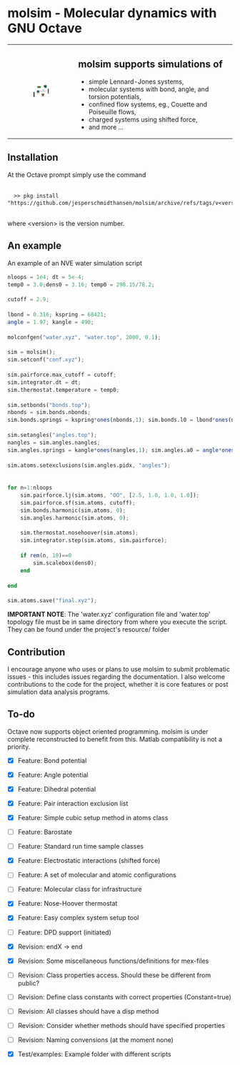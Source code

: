  <html>
 <style>
    table,
    th,
    td {
        border: 0px solid black;
    }
</style>
<body>
<h1> molsim - Molecular dynamics with GNU Octave </h1>
<p>
 <table style:"width:80%">
  <tr>
    <th style="width:30%">
    <figure>
  I     <img src="resources/logo_0.png" style="width:50%">
    </figure>
    </th>
    <td>
    <h2>
    molsim supports simulations of
    </h2>
    <ul>
    <li>simple Lennard-Jones systems,</li>
    <li>molecular systems with bond, angle, and torsion potentials,</li>
    <li>confined flow systems, eg., Couette and Poiseuille flows,</li>
    <li>charged systems using shifted force,</li>
    <li>and more ...</li>
    </ul>
  </td>
 </tr> 
</table>
</p>

<h2>Installation </h2>
<p>At the Octave prompt simply use the command </p>
<pre>
 <code>
  >> pkg install "https://github.com/jesperschmidthansen/molsim/archive/refs/tags/v&lt;version&gt;.tar.gz"
 </code> 
</pre>
<p>where &lt;version&gt; is the version number. 

<h2>An example</h2>
An example of an NVE water simulation script

```octave
nloops = 1e4; dt = 5e-4;
temp0 = 3.0;dens0 = 3.16; temp0 = 298.15/78.2; 

cutoff = 2.9;

lbond = 0.316; kspring = 68421; 
angle = 1.97; kangle = 490;

molconfgen("water.xyz", "water.top", 2000, 0.1);

sim = molsim();
sim.setconf("conf.xyz");

sim.pairforce.max_cutoff = cutoff;
sim.integrator.dt = dt;
sim.thermostat.temperature = temp0;

sim.setbonds("bonds.top");
nbonds = sim.bonds.nbonds;
sim.bonds.springs = kspring*ones(nbonds,1); sim.bonds.l0 = lbond*ones(nbonds,1); 

sim.setangles("angles.top");
nangles = sim.angles.nangles;	
sim.angles.springs = kangle*ones(nangles,1); sim.angles.a0 = angle*ones(nangles, 1);

sim.atoms.setexclusions(sim.angles.pidx, "angles");


for n=1:nloops
	sim.pairforce.lj(sim.atoms, "OO", [2.5, 1.0, 1.0, 1.0]);   
	sim.pairforce.sf(sim.atoms, cutoff);
	sim.bonds.harmonic(sim.atoms, 0);
	sim.angles.harmonic(sim.atoms, 0);

	sim.thermostat.nosehoover(sim.atoms);
	sim.integrator.step(sim.atoms, sim.pairforce);
	
	if rem(n, 10)==0
		sim.scalebox(dens0);
	end

end

sim.atoms.save("final.xyz");

```
<p> <b>IMPORTANT NOTE</b>: The 'water.xyz' configuration file and 'water.top' topology file must be in
same directory from where you execute the script. They can be found under the project's resource/ folder </p>

<h2>Contribution</h2>
<p>
I encourage anyone who uses or plans to use molsim to submit problematic issues - this includes issues regarding the documentation. I also welcome contributions to the code for the project, whether it is core features or post simulation data analysis programs. 
</p>


<h2>To-do</h2>
Octave now supports object oriented programming. molsim is under complete reconstructed to benefit
from this. Matlab compatibility is not a priority.

- [X] Feature: Bond potential
- [X] Feature: Angle potential
- [X] Feature: Dihedral potential
- [X] Feature: Pair interaction exclusion list 
- [X] Feature: Simple cubic setup method in atoms class
- [ ] Feature: Barostate
- [ ] Feature: Standard run time sample classes
- [X] Feature: Electrostatic interactions (shifted force)
- [ ] Feature: A set of molecular and atomic configurations 
- [ ] Feature: Molecular class for infrastructure
- [X] Feature: Nose-Hoover thermostat
- [X] Feature: Easy complex system setup tool
- [ ] Feature: DPD support (initiated)
- [X] Revision: endX -> end
- [X] Revision: Some miscellaneous functions/definitions for mex-files 
- [ ] Revision: Class properties access. Should these be different from public?
- [ ] Revision: Define class constants with correct properties (Constant=true)
- [ ] Revision: All classes should have a disp method
- [ ] Revision: Consider whether methods should have specified properties
- [ ] Revision: Naming convensions (at the moment none)  
- [X] Test/examples: Example folder with different scripts





</body>
</html>
